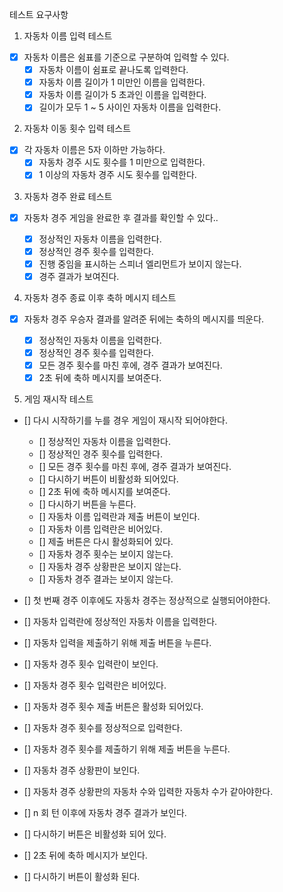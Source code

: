 테스트 요구사항

1. 자동차 이름 입력 테스트

- [x] 자동차 이름은 쉼표를 기준으로 구분하여 입력할 수 있다.
  - [x] 자동차 이름이 쉼표로 끝나도록 입력한다.
  - [x] 자동차 이름 길이가 1 미만인 이름을 입력한다.
  - [x] 자동차 이름 길이가 5 초과인 이름을 입력한다.
  - [x] 길이가 모두 1 ~ 5 사이인 자동차 이름을 입력한다.

2. 자동차 이동 횟수 입력 테스트

- [x] 각 자동차 이름은 5자 이하만 가능하다.
  - [x] 자동차 경주 시도 횟수를 1 미만으로 입력한다.
  - [x] 1 이상의 자동차 경주 시도 횟수를 입력한다.

3. 자동차 경주 완료 테스트

- [x] 자동차 경주 게임을 완료한 후 결과를 확인할 수 있다..

  - [x] 정상적인 자동차 이름을 입력한다.
  - [x] 정상적인 경주 횟수를 입력한다.
  - [x] 진행 중임을 표시하는 스피너 엘리먼트가 보이지 않는다.
  - [x] 경주 결과가 보여진다.

4. 자동차 경주 종료 이후 축하 메시지 테스트

- [x] 자동차 경주 우승자 결과를 알려준 뒤에는 축하의 메시지를 띄운다.

  - [x] 정상적인 자동차 이름을 입력한다.
  - [x] 정상적인 경주 횟수를 입력한다.
  - [x] 모든 경주 횟수를 마친 후에, 경주 결과가 보여진다.
  - [x] 2초 뒤에 축하 메시지를 보여준다.

5. 게임 재시작 테스트

- [] 다시 시작하기를 누를 경우 게임이 재시작 되어야한다.

  - [] 정상적인 자동차 이름을 입력한다.
  - [] 정상적인 경주 횟수를 입력한다.
  - [] 모든 경주 횟수를 마친 후에, 경주 결과가 보여진다.
  - [] 다시하기 버튼이 비활성화 되어있다.
  - [] 2초 뒤에 축하 메시지를 보여준다.
  - [] 다시하기 버튼을 누른다.
  - [] 자동차 이름 입력란과 제출 버튼이 보인다.
  - [] 자동차 이름 입력란은 비어있다.
  - [] 제출 버튼은 다시 활성화되어 있다.
  - [] 자동차 경주 횟수는 보이지 않는다.
  - [] 자동차 경주 상황판은 보이지 않는다.
  - [] 자동차 경주 결과는 보이지 않는다.

- [] 첫 번째 경주 이후에도 자동차 경주는 정상적으로 실행되어야한다.
- [] 자동차 입력란에 정상적인 자동차 이름을 입력한다.
- [] 자동차 입력을 제출하기 위해 제출 버튼을 누른다.
- [] 자동차 경주 횟수 입력란이 보인다.
- [] 자동차 경주 횟수 입력란은 비어있다.
- [] 자동차 경주 횟수 제출 버튼은 활성화 되어있다.
- [] 자동차 경주 횟수를 정상적으로 입력한다.
- [] 자동차 경주 횟수를 제출하기 위해 제출 버튼을 누른다.
- [] 자동차 경주 상황판이 보인다.
- [] 자동차 경주 상황판의 자동차 수와 입력한 자동차 수가 같아야한다.
- [] n 회 턴 이후에 자동차 경주 결과가 보인다.
- [] 다시하기 버튼은 비활성화 되어 있다.
- [] 2초 뒤에 축하 메시지가 보인다.
- [] 다시하기 버튼이 활성화 된다.
